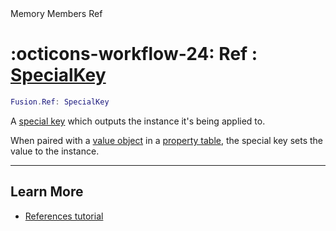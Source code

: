 <nav class="fusiondoc-api-breadcrumbs">
	<span>Memory</span>
	<span>Members</span>
	<span>Ref</span>
</nav>

<h1 class="fusiondoc-api-header" markdown>
	<span class="fusiondoc-api-icon" markdown>:octicons-workflow-24:</span>
	<span class="fusiondoc-api-name">Ref</span>
	<span class="fusiondoc-api-type">
		: <a href="../../types/specialkey">SpecialKey</a>
	</span>
</h1>

```Lua
Fusion.Ref: SpecialKey
```

A [special key](../../types/specialkey) which outputs the instance it's being
applied to.

When paired with a [value object](../../../state/types/value) in a
[property table](../../types/propertytable), the special key sets the value to
the instance.

-----

## Learn More

- [References tutorial](../../../../tutorials/roblox/references)